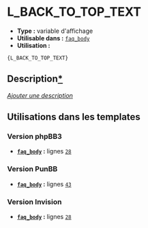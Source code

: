 # L_BACK_TO_TOP_TEXT
* __Type :__ variable d'affichage
* __Utilisable dans :__ [`faq_body`](../tpl/faq_body.md#readme)
* __Utilisation :__

```smarty
{L_BACK_TO_TOP_TEXT}
```

## Description[*](https://fa-tvars.appspot.com/var/L_BACK_TO_TOP_TEXT)
[*Ajouter une description*](https://fa-tvars.appspot.com/var/L_BACK_TO_TOP_TEXT)

## Utilisations dans les templates

### Version phpBB3
* __[`faq_body`](../tpl/faq_body.md#readme) :__ lignes [`28`](../src/prosilver/faq_body.tpl#L28)

### Version PunBB
* __[`faq_body`](../tpl/faq_body.md#readme) :__ lignes [`43`](../src/punbb/faq_body.tpl#L43)

### Version Invision
* __[`faq_body`](../tpl/faq_body.md#readme) :__ lignes [`28`](../src/invision/faq_body.tpl#L28)

